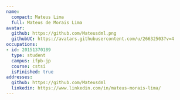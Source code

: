```yaml
---
name:
  compact: Mateus Lima
  full: Mateus de Morais Lima
avatar:
  github: https://github.com/Mateusdml.png
  githubUC: https://avatars.githubusercontent.com/u/26632503?v=4
occupations:
- id: 20151370189
  type: student
  campus: ifpb-jp
  course: cstsi
  isFinished: true
addresses:
  github: https://github.com/Mateusdml
  linkedin: https://www.linkedin.com/in/mateus-morais-lima/
---
```

